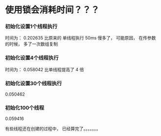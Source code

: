 <!--
 * @Author: Firefly
 * @Date: 2020-03-08 17:28:42
 * @Descripttion: 
 * @LastEditTime: 2020-03-08 17:36:19
 -->



# 使用锁会消耗时间？？？


### 初始化设置1个线程执行

时间为： 0.202635
比原来的 单线程执行 50ms 慢多了， 可能原因， 在传参数的时候， 多了一次数组复制


### 初始化设置4个线程执行

时间为： 0.058042
比单线程提高了 4 倍

### 初始化设置30个线程执行

0.050462

### 初始化100个线程

0.059416

有些线程还在创建的过程中， 已经算完了。。。。。。。
